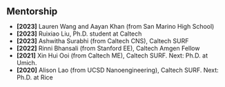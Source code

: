 <h1 id="Mentorship"></h1>

<h2 style="margin: 60px 0px 10px;">Mentorship</h2>

<ul>
  <li>
    <strong>[2023]</strong> Lauren Wang and Aayan Khan (from San Marino High School)
  </li>
  <li>
    <strong>[2023]</strong> Ruixiao Liu, Ph.D. student at Caltech
  </li>
  <li>
    <strong>[2023]</strong> Ashwitha Surabhi (from Caltech CNS), Caltech SURF
  </li>
  <li>
    <strong>[2022]</strong> Rinni Bhansali (from Stanford EE), Caltech Amgen Fellow
  </li>
  <li>
    <strong>[2021]</strong> Xin Hui Ooi (from Caltech ME), Caltech SURF. Next: Ph.D. at Umich.
  </li>
  <li>
    <strong>[2020]</strong> Alison Lao (from UCSD Nanoengineering), Caltech SURF. Next: Ph.D. at Rice
  </li>
</ul>